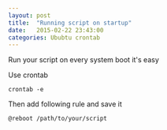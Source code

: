```yaml
---
layout: post
title:  "Running script on startup"
date:   2015-02-22 23:43:00
categories: Ububtu crontab
---
```


Run your script on every system boot it's easy
<!--more-->
Use crontab
```
crontab -e
```
Then add following rule and save it
```
@reboot /path/to/your/script
```
